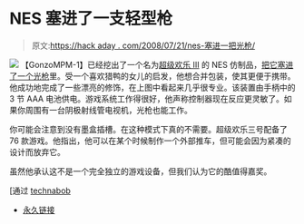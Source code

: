 # NES 塞进了一支轻型枪

> 原文:[https://hack aday . com/2008/07/21/nes-塞进一把光枪/](https://hackaday.com/2008/07/21/nes-crammed-into-a-light-gun/)

![](../Images/3a6c5569b066bb940d14ce7f0426ad00.png)
【GonzoMPM-1】已经挖出了一个名为[超级欢乐 III](http://en.wikipedia.org/wiki/Power_Player_Super_Joy_III) 的 NES 仿制品，[把它塞进了一个光枪](http://forums.benheck.com/viewtopic.php?t=25012)里。受一个喜欢猎鸭的女儿的启发，他想合并包装，使其更便于携带。他成功地完成了一些漂亮的修饰，在上图中看起来几乎很专业。该装置由手柄中的 3 节 AAA 电池供电。游戏系统工作得很好，他声称控制器现在反应更灵敏了。如果你周围有一台阴极射线管电视机，光枪也能工作。

你可能会注意到没有墨盒插槽。在这种模式下真的不需要。超级欢乐三号配备了 76 款游戏。他指出，他可以在某个时候制作一个外部推车，但可能会因为紧凑的设计而放弃它。

虽然他承认这不是一个完全独立的游戏设备，但我们认为它的酷值得嘉奖。

[通过 [technabob](http://technabob.com/blog/2008/07/21/entire-nes-console-stuffed-into-a-light-gun/)

*   [永久链接](http://technabob.com/blog/2008/07/21/entire-nes-console-stuffed-into-a-light-gun/)